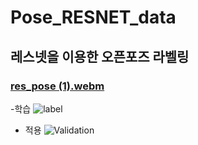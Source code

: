 # Pose_RESNET_data
## 레스넷을 이용한 오픈포즈 라벨링
### [res_pose (1).webm](https://user-images.githubusercontent.com/113952742/193392568-f0111daa-9df8-476a-99c8-9821f3d8067f.webm)
-학습
![label](https://user-images.githubusercontent.com/113952742/193392820-ab10eb4d-6270-4e93-89b1-40350f346220.png)







- 적용
![Validation](https://user-images.githubusercontent.com/113952742/193392747-201c7612-72cf-4897-ab76-534ff5795354.png)

